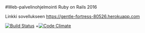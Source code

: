 #Web-palvelinohjelmointi Ruby on Rails 2016


Linkki sovellukseen https://gentle-fortress-80526.herokuapp.com

[![Build Status](https://travis-ci.org/SusiSusi/wadror.png)](https://travis-ci.org/SusiSusi/wadror)
+[![Code Climate](https://codeclimate.com/github/SusiSusi/wadror/badges/gpa.png)](https://codeclimate.com/github/SusiSusi/wadror)

